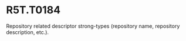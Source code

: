 # R5T.T0184
Repository related descriptor strong-types (repository name, repository description, etc.).

